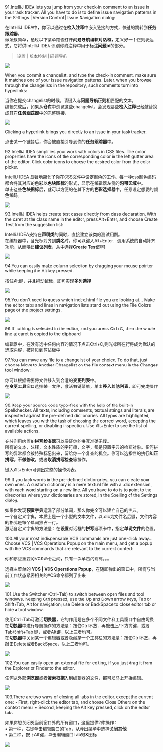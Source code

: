 
91.IntelliJ IDEA lets you jump from your check-in comment to an issue in your task tracker. 
All you have to do is to define issue navigation patterns in the Settings | Version Control | Issue Navigation dialog: 

在IntelliJ IDEA中，你可以通过在**检入注释**中嵌入链接的方式，快速的跳转到**任务跟踪器**。<br/>
做法很简单，通过以下菜单路径打开**问题导航编辑对话框**，定义好一个正则表达式，它将供IntelliJ IDEA 识别你的注释中用于标注**问题id**的部分。
> 设置 | 版本控制  | 问题导航



![](https://github.com/iammarine30/idea-tips-zh/blob/master/pic/91-1.png)
 
When you commit a changelist, and type the check-in comment, make sure it matches one of your issue navigation patterns. Later, when you browse through the changelists in the repository, such comments turn into hyperlinks: 


当你在提交changelist的时候，请键入与**问题导航正则**相匹配的文本。<br/>
编辑完成后，如果从**仓库**中浏览这些changelist，会发现那些**检入注释**已经被替换成其在**任务跟踪器**中的完整链接。


![](https://github.com/iammarine30/idea-tips-zh/blob/master/pic/91-2.png)
 
Clicking a hyperlink brings you directly to an issue in your task tracker. 

点击某一个链接后，你会被直接引导到你的**任务跟踪器**中。



 92.IntelliJ IDEA simplifies your work with colors in CSS files. The color properties have the icons of the corresponding color in the left gutter area of the editor. 
Click color icons to choose the desired color from the color picker. 

IntelliJ IDEA 显著地简化了你在CSS文件中设定颜色的工作。每一种css颜色编码都会将其对应的色彩以**色块图标**的形式，显示在编辑器左侧的**沟带区域**中。<br/>
单击这些**色块图标**后，就可以方便的在其下方的**色彩选择器**中，任意设定想要的颜色编码。

 
![](https://github.com/iammarine30/idea-tips-zh/blob/master/pic/92.png)

 93.IntelliJ IDEA helps create test cases directly from class declaration. With the caret at the class name in the editor, press Alt+Enter, and choose Create Test from the suggestion list: 

 IntelliJ IDEA支持在**声明类**的同时，直接建立该类的测试用例。<br/>
在编辑器中，当光标对齐到**类名**时，你可以键入Alt+Enter，调用系统的自动补齐功能，从而唤出**建议列表**，从中选择**Create Test**即可


![](https://github.com/iammarine30/idea-tips-zh/blob/master/pic/93.png)


94.You can easily make column selection by dragging your mouse pointer while keeping the Alt key pressed.

按住Alt键，并且拖动鼠标，即可实现**多列选择**

![](https://github.com/iammarine30/idea-tips-zh/blob/master/pic/94.png)


95.You don't need to guess which index.html file you are looking at... 
Make the editor tabs and lines in navigation lists stand out using the File Colors page of the project settings. 



![](https://github.com/iammarine30/idea-tips-zh/blob/master/pic/95.png)


96.If nothing is selected in the editor, and you press Ctrl+C, then the whole line at caret is copied to the clipboard. 

编辑器中，在没有选中任何内容的情况下点击Ctrl+C,则光标所在行将成为默认的选取内容，被拷贝到剪贴板中<br/>



97.You can move any file to a changelist of your choice. To do that, just choose Move to Another Changelist on the file context menu in the Changes tool window: 

你可以根据需要将文件移入到合适的**变更列表**中。<br/>
在**变更工具**窗口选择某一文件，激活右键菜单，单击**移入其他列表**，即可完成操作


![](https://github.com/iammarine30/idea-tips-zh/blob/master/pic/97.png)



98.Keep your source code typo-free with the help of the built-in Spellchecker. 
All texts, including comments, textual strings and literals, are inspected against the pre-defined dictionaries. All typos are highlighted, which leaves you with the task of choosing the correct word, accepting the current spelling, or disabling inspection. 
Use Alt+Enter to see the list of available actions.


充分利用内置的**拼写检查器**可以保证你的拼写准确无误。<br/>
所有的文本，注释，文本性质的字符串，文字，都是预置字典的检查对象。任何拼写的异常都会被特殊标记出来，留给你一个复查的机会。你可以选择性的执行**纠正拼写，不做修改**，或者**取消拼写检查**等操作。<br/>

键入Alt+Enter可调出完整的操作列表。


99.If you lack words in the pre-defined dictionaries, you can create your own ones. A custom dictionary is a mere textual file with a .dic extension, with each word starting on a new line. 
All you have to do is to point to the directories where your dictionaries are stored, in the Spelling of the Settings dialog. 


如果你发现**预置字典**遗漏了部分单词，那么你完全可以建立自己的字典。<br/>
一个自定义字典，本质上是一个小型的文本文件，以.dic为文件名后缀，文件内容的格式是每个单词独占一行。<br/>
激活自定义字典的方法是：在**设置**对话框的**拼写**选项卡中，指定**单词文件**的位置。


100.All your most indispensable VCS commands are just one-click away... 
Choose VCS | VCS Operations Popup on the main menu, and get a popup with the VCS commands that are relevant to the current context: 

你和那些重要的VCS命令之间，只有一次单击的距离。。。<br/>

选择主菜单的 **VCS | VCS Operations Popup**，在随即弹出的窗口中，所有与当前工作状态紧密相关的VCS命令都列了出来

![](https://github.com/iammarine30/idea-tips-zh/blob/master/pic/97.png)



101.Use the Switcher (Ctrl+Tab) to switch between open files and tool windows. Keeping Ctrl pressed, use the Up and Down arrow keys, Tab or Shift+Tab, Alt for navigation; use Delete or BackSpace to close editor tab or hide a tool window. 


使用Ctrl+Tab可激活**切换器**，它的作用是在多个不同文件和工具窗口中自由切换<br/>
在**切换器**中进行导航操作的方法是：按住Ctrl不放，再敲击上/下方向键，或者Tab/Shift+Tab 键，或者Alt键，以上三者均可。<br/>
在**切换器**中关闭某一个编辑器或者隐藏某一个工具栏的方法是：按住Ctrl不放，再敲击Delete或者BackSpace，以上二者均可。<br/>

 ![](https://github.com/iammarine30/idea-tips-zh/blob/master/pic/101.png)


102.You can easily open an external file for editing, if you just drag it from the Explorer or Finder to the editor. 


任何从外部**浏览器**或者**搜索框拖**入到编辑器的文件，都可以马上开始编辑。

 ![](https://github.com/iammarine30/idea-tips-zh/blob/master/pic/102.png)


103.There are two ways of closing all tabs in the editor, except the current one: 
•	First, right-click the editor tab, and choose Close Others on the context menu. 
•	Second, keeping the Alt key pressed, click  on the editor tab. 

如果你想关闭处当前窗口外的所有窗口，这里提供2仲操作：<br/>
•	第一种，右键单击编辑窗口的Tab，从弹出菜单中选择**关闭其他**<br/>
•	第二种，按下Alt键，单击编辑窗口Tab的**X**图标


 ![](https://github.com/iammarine30/idea-tips-zh/blob/master/pic/103.png)
